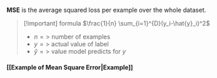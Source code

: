  **MSE** is the average squared loss per example over the whole dataset.

>[!important] formula
> $\frac{1}{n} \sum_{i=1}^{D}(y_i-\hat{y}_i)^2$
> - $n =>$ number of examples
> - $y =>$ actual value of label
> - $\hat{y} =>$ value model predicts for $y$

#### [[Example of Mean Square Error|Example]]
